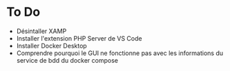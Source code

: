 # To Do

- Désintaller XAMP
- Installer l'extension PHP Server de VS Code
- Installer Docker Desktop
- Comprendre pourquoi le GUI ne fonctionne pas avec les informations du service de bdd du docker compose